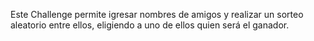 Este Challenge permite igresar nombres de amigos y realizar un sorteo aleatorio entre ellos, eligiendo a uno de ellos quien será el ganador.
